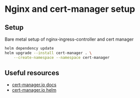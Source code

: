 # Nginx and cert-manager setup

## Setup

Bare metal setup of nginx-ingress-controller and cert manager

```bash
helm dependency update
helm upgrade --install cert-manager . \
    --create-namespace --namespace cert-manager
```

## Useful resources
- [cert-manager.io docs](https://cert-manager.io/docs/tutorials/acme/nginx-ingress/)
- [cert-manager.io helm](https://cert-manager.io/docs/installation/helm/#installing-with-helm)
